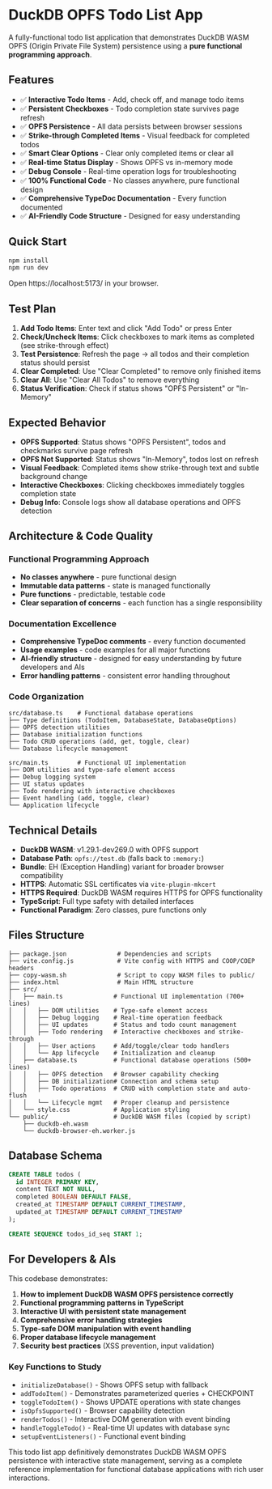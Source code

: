 # DuckDB OPFS Todo List App

A fully-functional todo list application that demonstrates DuckDB WASM OPFS (Origin Private File System) persistence using a **pure functional programming approach**.

## Features

- ✅ **Interactive Todo Items** - Add, check off, and manage todo items
- ✅ **Persistent Checkboxes** - Todo completion state survives page refresh  
- ✅ **OPFS Persistence** - All data persists between browser sessions
- ✅ **Strike-through Completed Items** - Visual feedback for completed todos
- ✅ **Smart Clear Options** - Clear only completed items or clear all
- ✅ **Real-time Status Display** - Shows OPFS vs in-memory mode
- ✅ **Debug Console** - Real-time operation logs for troubleshooting
- ✅ **100% Functional Code** - No classes anywhere, pure functional design
- ✅ **Comprehensive TypeDoc Documentation** - Every function documented
- ✅ **AI-Friendly Code Structure** - Designed for easy understanding

## Quick Start

```bash
npm install
npm run dev
```

Open https://localhost:5173/ in your browser.

## Test Plan

1. **Add Todo Items**: Enter text and click "Add Todo" or press Enter
2. **Check/Uncheck Items**: Click checkboxes to mark items as completed (see strike-through effect)
3. **Test Persistence**: Refresh the page → all todos and their completion status should persist
4. **Clear Completed**: Use "Clear Completed" to remove only finished items
5. **Clear All**: Use "Clear All Todos" to remove everything
6. **Status Verification**: Check if status shows "OPFS Persistent" or "In-Memory"

## Expected Behavior

- **OPFS Supported**: Status shows "OPFS Persistent", todos and checkmarks survive page refresh
- **OPFS Not Supported**: Status shows "In-Memory", todos lost on refresh  
- **Visual Feedback**: Completed items show strike-through text and subtle background change
- **Interactive Checkboxes**: Clicking checkboxes immediately toggles completion state
- **Debug Info**: Console logs show all database operations and OPFS detection

## Architecture & Code Quality

### Functional Programming Approach
- **No classes anywhere** - pure functional design
- **Immutable data patterns** - state is managed functionally
- **Pure functions** - predictable, testable code
- **Clear separation of concerns** - each function has a single responsibility

### Documentation Excellence
- **Comprehensive TypeDoc comments** - every function documented
- **Usage examples** - code examples for all major functions
- **AI-friendly structure** - designed for easy understanding by future developers and AIs
- **Error handling patterns** - consistent error handling throughout

### Code Organization
```
src/database.ts    # Functional database operations
├── Type definitions (TodoItem, DatabaseState, DatabaseOptions)
├── OPFS detection utilities
├── Database initialization functions  
├── Todo CRUD operations (add, get, toggle, clear)
└── Database lifecycle management

src/main.ts        # Functional UI implementation
├── DOM utilities and type-safe element access
├── Debug logging system
├── UI status updates
├── Todo rendering with interactive checkboxes
├── Event handling (add, toggle, clear)
└── Application lifecycle
```

## Technical Details

- **DuckDB WASM**: v1.29.1-dev269.0 with OPFS support
- **Database Path**: `opfs://test.db` (falls back to `:memory:`)
- **Bundle**: EH (Exception Handling) variant for broader browser compatibility
- **HTTPS**: Automatic SSL certificates via `vite-plugin-mkcert`
- **HTTPS Required**: DuckDB WASM requires HTTPS for OPFS functionality
- **TypeScript**: Full type safety with detailed interfaces
- **Functional Paradigm**: Zero classes, pure functions only

## Files Structure

```
├── package.json              # Dependencies and scripts
├── vite.config.js            # Vite config with HTTPS and COOP/COEP headers  
├── copy-wasm.sh              # Script to copy WASM files to public/
├── index.html                # Main HTML structure
├── src/
│   ├── main.ts              # Functional UI implementation (700+ lines)
│   │   ├── DOM utilities    # Type-safe element access
│   │   ├── Debug logging    # Real-time operation feedback
│   │   ├── UI updates       # Status and todo count management
│   │   ├── Todo rendering   # Interactive checkboxes and strike-through
│   │   ├── User actions     # Add/toggle/clear todo handlers
│   │   └── App lifecycle    # Initialization and cleanup
│   ├── database.ts          # Functional database operations (500+ lines)
│   │   ├── OPFS detection   # Browser capability checking
│   │   ├── DB initialization# Connection and schema setup
│   │   ├── Todo operations  # CRUD with completion state and auto-flush
│   │   └── Lifecycle mgmt   # Proper cleanup and persistence
│   └── style.css            # Application styling
└── public/                  # DuckDB WASM files (copied by script)
    ├── duckdb-eh.wasm
    └── duckdb-browser-eh.worker.js
```

## Database Schema

```sql
CREATE TABLE todos (
  id INTEGER PRIMARY KEY,
  content TEXT NOT NULL,
  completed BOOLEAN DEFAULT FALSE,
  created_at TIMESTAMP DEFAULT CURRENT_TIMESTAMP,
  updated_at TIMESTAMP DEFAULT CURRENT_TIMESTAMP
);

CREATE SEQUENCE todos_id_seq START 1;
```

## For Developers & AIs

This codebase demonstrates:

1. **How to implement DuckDB WASM OPFS persistence correctly**
2. **Functional programming patterns in TypeScript** 
3. **Interactive UI with persistent state management**
4. **Comprehensive error handling strategies**
5. **Type-safe DOM manipulation with event handling**
6. **Proper database lifecycle management**
7. **Security best practices** (XSS prevention, input validation)

### Key Functions to Study

- `initializeDatabase()` - Shows OPFS setup with fallback
- `addTodoItem()` - Demonstrates parameterized queries + CHECKPOINT
- `toggleTodoItem()` - Shows UPDATE operations with state changes
- `isOpfsSupported()` - Browser capability detection
- `renderTodos()` - Interactive DOM generation with event binding
- `handleToggleTodo()` - Real-time UI updates with database sync
- `setupEventListeners()` - Functional event binding

This todo list app definitively demonstrates DuckDB WASM OPFS persistence with interactive state management, serving as a complete reference implementation for functional database applications with rich user interactions.